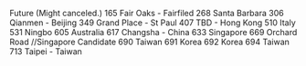 Future (Might canceled.)
165 Fair Oaks - Fairfiled
268 Santa Barbara
306 Qianmen - Beijing
349 Grand Place - St Paul
407 TBD - Hong Kong
510 Italy
531 Ningbo
605 Australia
617 Changsha - China
633 Singapore
669 Orchard Road //Singapore Candidate
690 Taiwan
691 Korea
692 Korea
694 Taiwan
713 Taipei - Taiwan